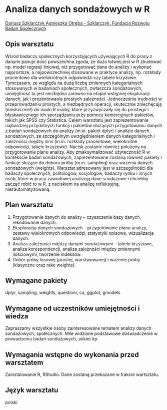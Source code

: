 # Analiza danych sondażowych w R

[Dariusz Szklarczyk Agnieszka Otręba - Szklarczyk, Fundacja Rozwoju Badań Społecznych](www.furbs.org)

## Opis warsztatu 

Wśród badaczy społecznych korzystających używających R do pracy z danymi panuje dość powszechna zgoda, że dużo łatwiej jest w R zbudować np. model regresji liniowej, niż przygotować dane do analizy i wykonać najprostsze, a najpowszechniej stosowane w praktyce analizy, np. rozkłady procentowe dla wielokrotnych odpowiedzi czy tabele krzyżowe. Tymczasem, ze względu na dużą liczbę zmiennych kategorialnych stosowanych w badaniach społecznych, zwłaszcza sondażowych, umiejętność ta jest niezbędna zarówno na etapie wstępnej eksploracji danych, jak i prezentowania prostych zależności. Jednocześnie trudności w przeprowadzeniu prostych, a niezbędnych operacji, skutecznie zniechęcają (niesłusznie!) do nauki R osoby, które przyzwyczaiły się do prostego i błyskawicznego ich sporządzaniu przy pomocy komercyjnych pakietów, takich jak SPSS czy Statistica. Celem warsztatu jest zaprezentowanie najbardziej przydatnych funkcji i pakietów służących przygotowaniu danych z badań sondażowych do analizy (m.in. pakiet dplyr) i analizie danych sondażowych, ze szczególnym uwzględnieniem danych kategorialnych i zależności między nimi (m.in. rozkłady procentowe, wielokrotne odpowiedzi, tabele krzyżowe). Nacisk zostanie również położony na przygotowanie planu analizy. Aby zmaksymalizować użyteczność R w kontekście badań sondażowych, zaprezentowane zostaną również pakiety i funkcje służące do doboru próby (m.in. sampling) oraz ważenia danych sondażowych (weights). Warsztat adresowany jest w szczególności dla badaczy społecznych, politologów, socjologów, badaczy rynku i innych osób, które w pracy zawodowej analizują dane sondażowe i chcieliby zacząć robić to w R, z naciskiem na analizę refleksyjną, niezautomatyzowaną. 

## Plan warsztatu 

1.	Przygotowanie danych do analizy – czyszczenie bazy danych, rekodowanie danych.
2.	Eksploracja danych sondażowych – przygotowanie planu analizy, zestawy wielokrotnych odpowiedzi, statystyki opisowe, wizualizacja danych.
3.	Analiza zależności między danymi sondażowymi – tabele krzyżowe, analiza  korespondencji,  analiza zależności między zmiennymi ilościowymi, tworzenie indeksów.
4.	Dobór próby losowej (prostej, warstwowanej) i ważenie próby (klasyczne oraz rake weights).

## Wymagane pakiety 



dplyr, sampling, weights, questionr, ca, ggplot, gmodels

## Wymagane od uczestników umiejętności i wiedza 

Zapraszamy wszystkie osoby zainteresowane tematem analizy danych sondażowych, społecznych. Mile widziane podstawowe doświadczenie w prowadzeniu badań sondażowych, ankiet itp.

## Wymagania wstępne do wykonania przed warsztatem 

Zainstalowanie R, RStudio. Dane zostaną przekazane w trakcie wartsztatu.

## Język warsztatu 

polski